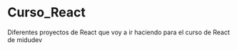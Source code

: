 # Curso_React
Diferentes proyectos de React que voy a ir haciendo para el curso de React de midudev
